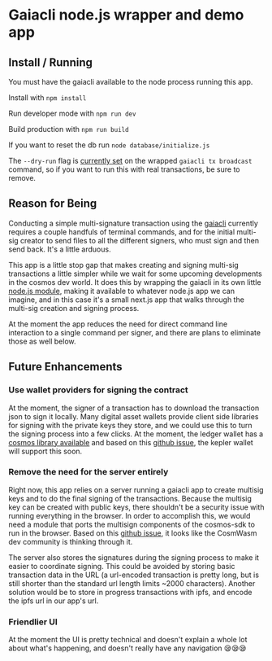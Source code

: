 # Gaiacli node.js wrapper and demo app

## Install / Running

You must have the gaiacli available to the node process running this app.

Install with `npm install`

Run developer mode with `npm run dev`

Build production with `npm run build`

If you want to reset the db run `node database/initialize.js`

The `--dry-run` flag is [currently set](https://github.com/samepant/cosmos-multisig-ui/blob/master/lib/gaiaWrap.js#L59) on the wrapped `gaiacli tx broadcast` command, so if you want to run this with real transactions, be sure to remove.

## Reason for Being

Conducting a simple multi-signature transaction using the [gaiacli](https://hub.cosmos.network/master/gaia-tutorials/what-is-gaia.html) currently requires a couple handfuls of terminal commands, and for the initial multi-sig creator to send files to all the different signers, who must sign and then send back. It's a little arduous.

This app is a little stop gap that makes creating and signing multi-sig transactions a little simpler while we wait for some upcoming developments in the cosmos dev world. It does this by wrapping the gaiacli in its own little [node.js module](https://github.com/samepant/cosmos-multisig-ui/blob/master/lib/gaiaWrap.js), making it available to whatever node.js app we can imagine, and in this case it's a small next.js app that walks through the multi-sig creation and signing process.

At the moment the app reduces the need for direct command line interaction to a single command per signer, and there are plans to eliminate those as well below.

## Future Enhancements

### Use wallet providers for signing the contract

At the moment, the signer of a transaction has to download the transaction json to sign it locally. Many digital asset wallets provide client side libraries for signing with the private keys they store, and we could use this to turn the signing process into a few clicks. At the moment, the ledger wallet has a [cosmos library available](https://github.com/Zondax/ledger-cosmos-js) and based on this [github issue](https://github.com/chainapsis/keplr-extension/issues/23), the kepler wallet will support this soon.

### Remove the need for the server entirely

Right now, this app relies on a server running a gaiacli app to create multisig keys and to do the final signing of the transactions. Because the multisig key can be created with public keys, there shouldn't be a security issue with running everything in the browser. In order to accomplish this, we would need a module that ports the multisign components of the cosmos-sdk to run in the browser. Based on this [github issue](https://github.com/CosmWasm/cosmjs/issues/416), it looks like the CosmWasm dev community is thinking through it.

The server also stores the signatures during the signing process to make it easier to coordinate signing. This could be avoided by storing basic transaction data in the URL (a url-encoded transaction is pretty long, but is still shorter than the standard url length limits ~2000 characters). Another solution would be to store in progress transactions with ipfs, and encode the ipfs url in our app's url.

### Friendlier UI

At the moment the UI is pretty technical and doesn't explain a whole lot about what's happening, and doesn't really have any navigation 😪😪😪
